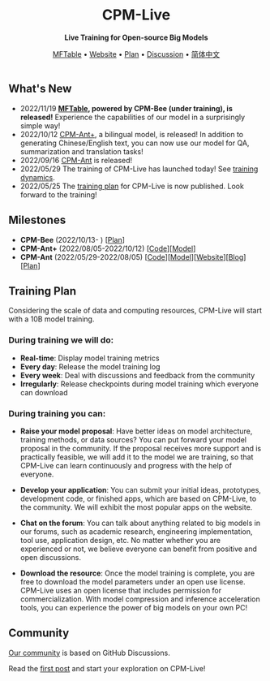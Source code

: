 <div align="center">

<h1>CPM-Live</h1>

**Live Training for Open-source Big Models**

<p align="center">
   <a href="https://live.openbmb.org/playground/" target="_blank">MFTable</a> • <a href="https://live.openbmb.org/" target="_blank">Website</a> • <a href="./plans/CPM-Live训练计划书.md" target="_blank">Plan</a> • <a href="https://github.com/OpenBMB/CPM-Live/discussions">Discussion</a> • <a href="./README-ZH.md" target="_blank">简体中文</a>
<br>
<br>
</p>

</div>

## What's New
- 2022/11/19 **[MFTable](https://live.openbmb.org/playground/), powered by CPM-Bee (under training), is released!** Experience the capabilities of our model in a surprisingly simple way!
- 2022/10/12 [CPM-Ant+](https://github.com/OpenBMB/CPM-Live/tree/cpm-ant-plus/cpm-live), a bilingual model, is released! In addition to generating Chinese/English text, you can now use our model for QA, summarization and translation tasks!
- 2022/09/16 [CPM-Ant](https://github.com/OpenBMB/CPM-Live/tree/cpm-ant/cpm-live) is released!
- 2022/05/29 The training of CPM-Live has launched today! See [training dynamics](https://live.openbmb.org/home).
- 2022/05/25 The [training plan](./plans/CPM-Live训练计划书.md) for CPM-Live is now published. Look forward to the training! 

## Milestones

- **CPM-Bee** (2022/10/13- ) [[Plan](./plans/CPM-Bee训练计划书.md)]
- **CPM-Ant+** (2022/08/05-2022/10/12) [[Code](https://github.com/OpenBMB/CPM-Live/tree/cpm-ant-plus/cpm-live)][[Model](https://github.com/OpenBMB/CPM-Live/tree/cpm-ant-plus/cpm-live#model-checkpoints)]
- **CPM-Ant** (2022/05/29-2022/08/05) [[Code](https://github.com/OpenBMB/CPM-Live/tree/cpm-ant/cpm-live)][[Model](https://github.com/OpenBMB/CPM-Live/tree/cpm-ant/cpm-live#model-checkpoints)][[Website](https://live.openbmb.org/ant)][[Blog](https://www.openbmb.org/en/community/blogs/blogpage?id=98afef2ce45f4fe9a4bc15a66d7ccb92)][[Plan](./plans/CPM-Ant训练计划书.md)]

## Training Plan
Considering the scale of data and computing resources, CPM-Live will start with a 10B model training.

### During training we will do:

- **Real-time**: Display model training metrics
- **Every day**: Release the model training log
- **Every week**: Deal with discussions and feedback from the community
- **Irregularly**: Release checkpoints during model training which everyone can download


### During training you can:

- **Raise your model proposal**: Have better ideas on model architecture, training methods, or data sources? You can put forward your model proposal in the community. If the proposal receives more support and is practically feasible, we will add it to the model we are training, so that CPM-Live can learn continuously and progress with the help of everyone.

- **Develop your application**: You can submit your initial ideas, prototypes, development code, or finished apps, which are based on CPM-Live, to the community. We will exhibit the most popular apps on the website.

- **Chat on the forum**: You can talk about anything related to big models in our forums, such as academic research, engineering implementation, tool use, application design, etc. No matter whether you are experienced or not, we believe everyone can benefit from positive and open discussions.

- **Download the resource**: Once the model training is complete, you are free to download the model parameters under an open use license. CPM-Live uses an open license that includes permission for commercialization. With model compression and inference acceleration tools, you can experience the power of big models on your own PC!

## Community

[Our community](https://github.com/OpenBMB/CPM-Live/discussions) is based on GitHub Discussions. 

Read the [first post](https://github.com/OpenBMB/CPM-Live/discussions/1) and start your exploration on CPM-Live!
